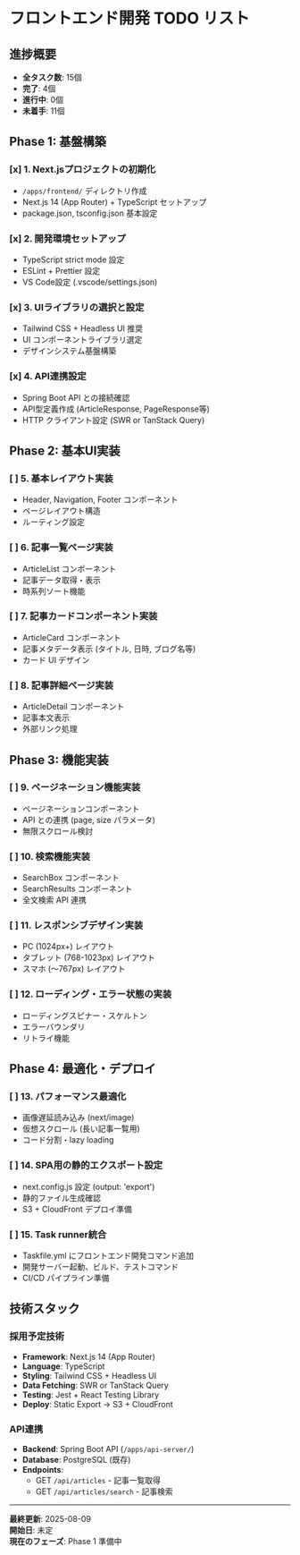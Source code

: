 # フロントエンド開発 TODO リスト

## 進捗概要
- **全タスク数**: 15個
- **完了**: 4個
- **進行中**: 0個
- **未着手**: 11個

## Phase 1: 基盤構築

### [x] 1. Next.jsプロジェクトの初期化
- `/apps/frontend/` ディレクトリ作成
- Next.js 14 (App Router) + TypeScript セットアップ
- package.json, tsconfig.json 基本設定

### [x] 2. 開発環境セットアップ
- TypeScript strict mode 設定
- ESLint + Prettier 設定
- VS Code設定 (.vscode/settings.json)

### [x] 3. UIライブラリの選択と設定
- Tailwind CSS + Headless UI 推奨
- UI コンポーネントライブラリ選定
- デザインシステム基盤構築

### [x] 4. API連携設定
- Spring Boot API との接続確認
- API型定義作成 (ArticleResponse, PageResponse等)
- HTTP クライアント設定 (SWR or TanStack Query)

## Phase 2: 基本UI実装

### [ ] 5. 基本レイアウト実装
- Header, Navigation, Footer コンポーネント
- ページレイアウト構造
- ルーティング設定

### [ ] 6. 記事一覧ページ実装
- ArticleList コンポーネント
- 記事データ取得・表示
- 時系列ソート機能

### [ ] 7. 記事カードコンポーネント実装
- ArticleCard コンポーネント
- 記事メタデータ表示 (タイトル, 日時, ブログ名等)
- カード UI デザイン

### [ ] 8. 記事詳細ページ実装
- ArticleDetail コンポーネント
- 記事本文表示
- 外部リンク処理

## Phase 3: 機能実装

### [ ] 9. ページネーション機能実装
- ページネーションコンポーネント
- API との連携 (page, size パラメータ)
- 無限スクロール検討

### [ ] 10. 検索機能実装
- SearchBox コンポーネント
- SearchResults コンポーネント
- 全文検索 API 連携

### [ ] 11. レスポンシブデザイン実装
- PC (1024px+) レイアウト
- タブレット (768-1023px) レイアウト
- スマホ (～767px) レイアウト

### [ ] 12. ローディング・エラー状態の実装
- ローディングスピナー・スケルトン
- エラーバウンダリ
- リトライ機能

## Phase 4: 最適化・デプロイ

### [ ] 13. パフォーマンス最適化
- 画像遅延読み込み (next/image)
- 仮想スクロール (長い記事一覧用)
- コード分割・lazy loading

### [ ] 14. SPA用の静的エクスポート設定
- next.config.js 設定 (output: 'export')
- 静的ファイル生成確認
- S3 + CloudFront デプロイ準備

### [ ] 15. Task runner統合
- Taskfile.yml にフロントエンド開発コマンド追加
- 開発サーバー起動、ビルド、テストコマンド
- CI/CD パイプライン準備

## 技術スタック

### 採用予定技術
- **Framework**: Next.js 14 (App Router)
- **Language**: TypeScript
- **Styling**: Tailwind CSS + Headless UI
- **Data Fetching**: SWR or TanStack Query
- **Testing**: Jest + React Testing Library
- **Deploy**: Static Export → S3 + CloudFront

### API連携
- **Backend**: Spring Boot API (`/apps/api-server/`)
- **Database**: PostgreSQL (既存)
- **Endpoints**: 
  - GET `/api/articles` - 記事一覧取得
  - GET `/api/articles/search` - 記事検索

---

**最終更新**: 2025-08-09  
**開始日**: 未定  
**現在のフェーズ**: Phase 1 準備中